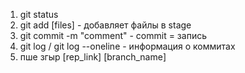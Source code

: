 1. git status
2. git add [files] - добавляет файлы в stage
3. git commit -m "comment" - commit = запись
4. git log / git log --oneline - информация о коммитах
5. пше згыр [rep_link] [branch_name]